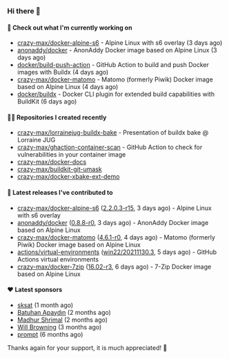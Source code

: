 ### Hi there 👋

#### 👷 Check out what I'm currently working on

- [crazy-max/docker-alpine-s6](https://github.com/crazy-max/docker-alpine-s6) - Alpine Linux with s6 overlay (3 days ago)
- [anonaddy/docker](https://github.com/anonaddy/docker) - AnonAddy Docker image based on Alpine Linux (3 days ago)
- [docker/build-push-action](https://github.com/docker/build-push-action) - GitHub Action to build and push Docker images with Buildx (4 days ago)
- [crazy-max/docker-matomo](https://github.com/crazy-max/docker-matomo) - Matomo (formerly Piwik) Docker image based on Alpine Linux (4 days ago)
- [docker/buildx](https://github.com/docker/buildx) - Docker CLI plugin for extended build capabilities with BuildKit (6 days ago)

#### 👨‍💻 Repositories I created recently

- [crazy-max/lorrainejug-buildx-bake](https://github.com/crazy-max/lorrainejug-buildx-bake) - Presentation of buildx bake @ Lorraine JUG
- [crazy-max/ghaction-container-scan](https://github.com/crazy-max/ghaction-container-scan) - GitHub Action to check for vulnerabilities in your container image
- [crazy-max/docker-docs](https://github.com/crazy-max/docker-docs)
- [crazy-max/buildkit-git-umask](https://github.com/crazy-max/buildkit-git-umask)
- [crazy-max/docker-xbake-ext-demo](https://github.com/crazy-max/docker-xbake-ext-demo)

#### 🚀 Latest releases I've contributed to

- [crazy-max/docker-alpine-s6](https://github.com/crazy-max/docker-alpine-s6) ([2.2.0.3-r15](https://github.com/crazy-max/docker-alpine-s6/releases/tag/2.2.0.3-r15), 3 days ago) - Alpine Linux with s6 overlay
- [anonaddy/docker](https://github.com/anonaddy/docker) ([0.8.8-r0](https://github.com/anonaddy/docker/releases/tag/0.8.8-r0), 3 days ago) - AnonAddy Docker image based on Alpine Linux
- [crazy-max/docker-matomo](https://github.com/crazy-max/docker-matomo) ([4.6.1-r0](https://github.com/crazy-max/docker-matomo/releases/tag/4.6.1-r0), 4 days ago) - Matomo (formerly Piwik) Docker image based on Alpine Linux
- [actions/virtual-environments](https://github.com/actions/virtual-environments) ([win22/20211130.3](https://github.com/actions/virtual-environments/releases/tag/win22%2F20211130.3), 5 days ago) - GitHub Actions virtual environments
- [crazy-max/docker-7zip](https://github.com/crazy-max/docker-7zip) ([16.02-r3](https://github.com/crazy-max/docker-7zip/releases/tag/16.02-r3), 6 days ago) - 7-Zip Docker image based on Alpine Linux

#### ❤️ Latest sponsors
- [sksat](https://github.com/sksat) (1 month ago)
- [Batuhan Apaydın](https://github.com/developer-guy) (2 months ago)
- [Madhur Shrimal](https://github.com/shrimalmadhur) (2 months ago)
- [Will Browning](https://github.com/willbrowningme) (3 months ago)
- [prompt](https://github.com/pr-mpt) (6 months ago)

Thanks again for your support, it is much appreciated! 🙏
